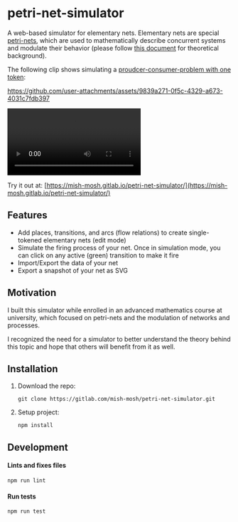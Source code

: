 # petri-net-simulator
A web-based simulator for elementary nets.
Elementary nets are special [petri-nets](https://en.wikipedia.org/wiki/Petri_net), which are used to mathematically describe concurrent systems and modulate their behavior (please follow [this document](./docs/intro-en.md) for theoretical background).

The following clip shows simulating a [proudcer-consumer-problem with one token](http://petrinet.org/#ProducerConsumer):

https://github.com/user-attachments/assets/9839a271-0f5c-4329-a673-4031c7fdb397

![](docs/assets/EN-producer-consumer.mp4)

Try it out at: [https://mish-mosh.gitlab.io/petri-net-simulator/](https://mish-mosh.gitlab.io/petri-net-simulator/)

## Features
- Add places, transitions, and arcs (flow relations) to create single-tokened elementary nets (edit mode)
- Simulate the firing process of your net. Once in simulation mode, you can click on any active (green) transition to make it fire
- Import/Export the data of your net
- Export a snapshot of your net as SVG

## Motivation
I built this simulator while enrolled in an advanced mathematics course at university, which focused on petri-nets and the modulation of networks and processes.

I recognized the need for a simulator to better understand the theory behind this topic and hope that others will benefit from it as well.

## Installation
1. Download the repo:
   ```
   git clone https://gitlab.com/mish-mosh/petri-net-simulator.git
   ```
2. Setup project:
   ```
   npm install
   ```

## Development
#### Lints and fixes files
```
npm run lint
```

#### Run tests
```
npm run test
```
